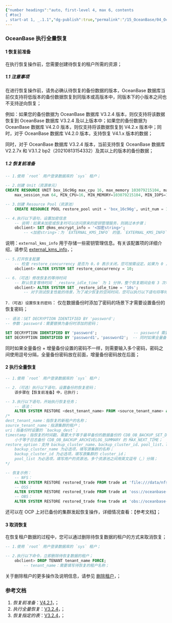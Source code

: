 ```yaml
---
{"number headings":"auto, first-level 4, max 6, contents
{ #toc}
, start-at 1, _.1.1","dg-publish":true,"permalink":"/15_OceanBase/04_OceanBase 安全，高可用，容灾/OceanBase 备份恢复/OceanBase 执行全量恢复/","dgPassFrontmatter":true}
---
```



### OceanBase 执行全量恢复
#### 1 恢复前准备
在执行恢复操作前，您需要创建待恢复的租户所需的资源；

##### 1.1 注意事项
在进行恢复操作前，请务必确认待恢复的备份数据的版本，OceanBase 数据库当前仅支持将低版本的备份数据恢复到同版本或高版本中，同版本下的小版本之间也不支持逆向恢复；

例如：如果您的备份数据为 OceanBase 数据库 V3.2.4 版本，则仅支持将该数据恢复到 OceanBase 数据库 V3.2.4 及以上版本中；如果您的备份数据为 OceanBase 数据库 V4.2.0 版本，则仅支持将该数据恢复到 V4.2.x 版本中；同时，对于 OceanBase 数据库 V4.2.0 版本，支持恢复 V4.1.x 版本的数据；

同时，对于 OceanBase 数据库 V3.2.4 版本，当前支持恢复 OceanBase 数据库 V2.2.7x 和 V3.1.2 bp2（20210813154332）及其以上的版本的备份数据；

##### 1.2 恢复前准备
```sql
-- 1.使用 `root` 用户登录数据库的 `sys` 租户；

-- 2.创建 Unit（资源单元）
CREATE RESOURCE UNIT box_16c96g max_cpu 16, max_memory 103079215104, max_iops 10240, max_disk_size 53687091200, 
	max_session_num 64, MIN_CPU=16, MIN_MEMORY=103079215104, MIN_IOPS=10240;

-- 3.创建 Resource Pool（资源池）
	CREATE RESOURCE POOL restore_pool unit = 'box_16c96g', unit_num = 1, zone_list = ('z1','z2','z3');
```

```sql
-- 4.执行以下语句，设置加密信息
	-- 说明：如果未加密或恢复时可以访问原来的密钥管理服务，则跳过本步骤；
	obclient> SET @kms_encrypt_info = '<加密string>';
		-- <加密string>：为 `EXTERNAL_KMS_INFO` 的值，`EXTERNAL_KMS_INFO` 为租户级配置项；
```
说明：`external_kms_info` 用于存储一些密钥管理信息。有关该配置项的详细介绍，请参见 [external_kms_info](https://www.oceanbase.com/docs/common-oceanbase-database-cn-1000000000220339)，；

```sql
-- 5.打开恢复配置
	-- 检查 restore_concurrency 是否为 0，0 表示关闭，您可按需设定。如果为 0 ，则需要执行以下语句：
	obclient> ALTER SYSTEM SET restore_concurrency = 10;

-- 6.（可选）修改恢复的等待时间
	-- 默认恢复等待时间 `_restore_idle_time` 为 1 分钟，整个恢复期间会有 3 次等待，即 3 分钟的等待时间；
	obclient> ALTER SYSTEM SET _restore_idle_time = '10s';
		-- 对于测试恢复性能的场景，为了减少恢复的空闲时间，您可以执行以下语句将等待时间调整为 `10s`；
```

`7.（可选）设置恢复的密码`：
仅在数据备份时添加了密码的场景下才需要设置备份的恢复密码；
```sql
-- 语法：SET DECRYPTION IDENTIFIED BY 'password';
-- 参数：password：需要替换为备份时添加的密码；

SET DECRYPTION IDENTIFIED BY 'password';                -- password 需要替换为备份时添加的密码；
SET DECRYPTION IDENTIFIED BY 'password1'，'password2';  -- 同时如果全量备份 + 增量备份设置的密码不一样，则需要输入多个密码；
```

同时如果全量备份 + 增量备份设置的密码不一样，则需要输入多个密码，密码之间使用逗号分隔，全量备份密码放在前面，增量备份密码放在后面；


#### 2 执行全量恢复
```sql
-- 1.使用 `root` 用户登录数据库的 `sys` 租户；

-- 2.（可选）执行以下语句，设置备份的恢复密码；
	该步骤在【恢复前准备】中，已执行；
```

```sql
-- 3.执行以下语句，开始执行恢复任务；
	-- 语法：
	ALTER SYSTEM RESTORE <dest_tenant_name> FROM <source_tenant_name> at 'uri' UNTIL 'timestamp' WITH 'restore_option';
/*
dest_tenant_name：指恢复的新租户的名称；
source_tenant_name：指源集群的租户；
uri：指备份时设置的 `backup_dest`；
timestamp：指恢复的时间戳，需要大于等于最早备份的数据备份的 CDB_OB_BACKUP_SET_DETAILS 的 START_TIME，
	小于等于日志备份 CDB_OB_BACKUP_ARCHIVELOG_SUMMARY 的 MAX_NEXT_TIME；
restore_option：支持 backup_cluster_name、backup_cluster_id、pool_list、locality、primary_zone、kms_encrypt：
	backup_cluster_name 为必选项，填写源集群的名称；
	backup_cluster_id 为必选项，填写源集群的 cluster_id；
	pool_list 为必选项，填写用户的资源池。多个资源池之间用英文逗号（,）分隔；
*/

-- 恢复示例：
	-- NFS：
	ALTER SYSTEM RESTORE restored_trade FROM trade at 'file:///data/nfs/backup' until '2020-05-21 09:39:54.071670' with 'backup_cluster_name=xxx&backup_cluster_id=xxx&pool_list=xxx';
	-- OSS：
	ALTER SYSTEM RESTORE restored_trade FROM trade at 'oss://oceanbase-test-bucket/backup/?host=xxx.aliyun-inc.com&access_id=xxx&access_key=xxx' until '2020-03-23 08:59:45' with 'backup_cluster_name=ob20daily.backup&backup_cluster_id=1&pool_list=restore_pool';
	-- OBS：
	ALTER SYSTEM RESTORE restored_trade from trade at 'obs://oceanbase-test-appid/backup?host=obs.cn-east-2.myhuaweicloud.com&access_id=xxx&access_key=xxx&appid=xxx' until ' 2020-03-23 08:59:45' with 'backup_cluster_name=ob20daily.backup&backup_cluster_id=1&pool_list=restore_pool';
```
还可以在 OCP 上对已备份的集群发起恢复操作，详细情况查看：【参考文档】；


#### 3 取消恢复
在恢复租户数据的过程中，您可以通过删除待恢复数据的租户的方式来取消恢复；
```sql
-- 1.使用 `root` 用户登录数据库的 `sys` 租户；

-- 2.执行以下命令，立即删除待恢复数据的租户；
	obclient> DROP TENANT tenant_name FORCE;
		-- tenant_name：需要填写待恢复的租户名称；
```
关于删除租户的更多操作及说明信息，请参见 [删除租户](https://www.oceanbase.com/docs/enterprise-oceanbase-database-cn-10000000000946252)，；


### 参考文档
1. *恢复前准备*：[V4.2.1](https://www.oceanbase.com/docs/common-oceanbase-database-cn-1000000000218384)，；
2. *执行全量恢复*：[V3.2.4](https://www.oceanbase.com/docs/enterprise-oceanbase-database-cn-10000000000946221)，；
3. *恢复指定的表*：[V3.2.4](https://www.oceanbase.com/docs/enterprise-oceanbase-database-cn-10000000000946222)，；


